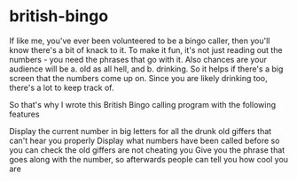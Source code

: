 # british-bingo
If like me, you've ever been volunteered to be a bingo caller, then you'll know there's a bit of knack to it.  To make it fun, it's not just reading out the numbers - you need the phrases that go with it.  Also chances are your audience will be a. old as all hell, and b. drinking.  So it helps if there's a big screen that the numbers come up on.  Since you are likely drinking too, there's a lot to keep track of.

So that's why I wrote this British Bingo calling program with the following features

Display the current number in big letters for all the drunk old giffers that can't hear you properly
Display what numbers have been called before so you can check the old giffers are not cheating you
Give you the phrase that goes along with the number, so afterwards people can tell you how cool you are
